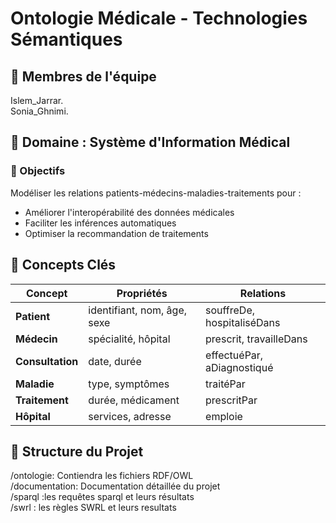 # Ontologie Médicale - Technologies Sémantiques

## 👥 Membres de l'équipe
 Islem_Jarrar.  
 Sonia_Ghnimi.

## 🏥 Domaine : Système d'Information Médical

### 📌 Objectifs
Modéliser les relations patients-médecins-maladies-traitements pour :
- Améliorer l'interopérabilité des données médicales
- Faciliter les inférences automatiques
- Optimiser la recommandation de traitements

## 🧠 Concepts Clés
| Concept        | Propriétés                          | Relations                     |
|----------------|-------------------------------------|-------------------------------|
| **Patient**    | identifiant, nom, âge, sexe        | souffreDe, hospitaliséDans   |
| **Médecin**    | spécialité, hôpital                | prescrit, travailleDans       |
| **Consultation**| date, durée                        | effectuéPar, aDiagnostiqué   |
| **Maladie**    | type, symptômes                    | traitéPar                    |
| **Traitement** | durée, médicament                  | prescritPar                  |
| **Hôpital**    | services, adresse                  | emploie                      |

## 📂 Structure du Projet
/ontologie: Contiendra les fichiers RDF/OWL  
/documentation: Documentation détaillée du projet  
/sparql :les requêtes sparql et leurs résultats  
/swrl : les règles SWRL et leurs resultats 
